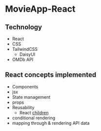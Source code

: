 # MovieApp-React
## Technology
- React
- CSS
- TailwindCSS
    - DaisyUI
- OMDb API

## React concepts implemented
- Components
- jsx
- State management
- props
- Reusability
    - React [children](frontend/src/components/swap/PlusMinus.jsx)
- conditional rendering
- mapping through & rendering API data